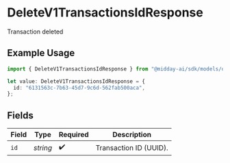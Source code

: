 # DeleteV1TransactionsIdResponse

Transaction deleted

## Example Usage

```typescript
import { DeleteV1TransactionsIdResponse } from "@midday-ai/sdk/models/operations";

let value: DeleteV1TransactionsIdResponse = {
  id: "6131563c-7b63-45d7-9c6d-562fab500aca",
};
```

## Fields

| Field                  | Type                   | Required               | Description            |
| ---------------------- | ---------------------- | ---------------------- | ---------------------- |
| `id`                   | *string*               | :heavy_check_mark:     | Transaction ID (UUID). |